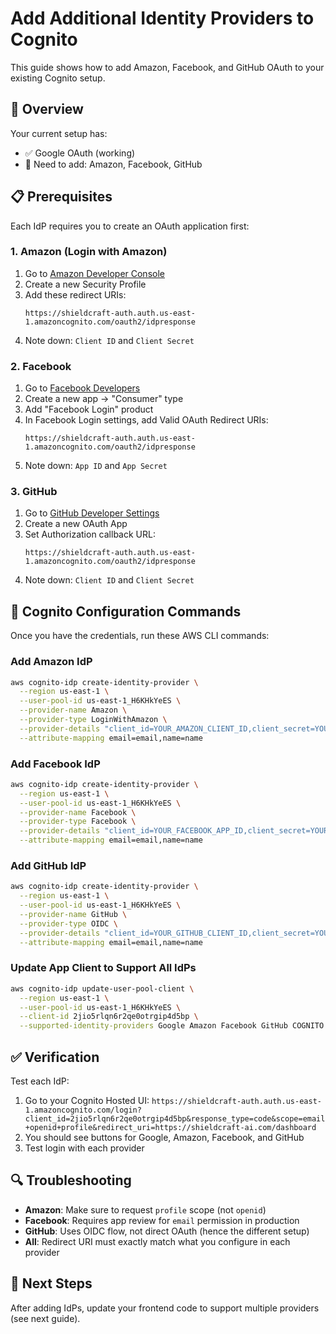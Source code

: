 # Add Additional Identity Providers to Cognito

This guide shows how to add Amazon, Facebook, and GitHub OAuth to your existing Cognito setup.

## 🔧 Overview

Your current setup has:
- ✅ Google OAuth (working)
- 🔄 Need to add: Amazon, Facebook, GitHub

## 📋 Prerequisites

Each IdP requires you to create an OAuth application first:

### 1. Amazon (Login with Amazon)
1. Go to [Amazon Developer Console](https://developer.amazon.com/loginwithamazon/console/site/lwa/overview.html)
2. Create a new Security Profile
3. Add these redirect URIs:
   ```
   https://shieldcraft-auth.auth.us-east-1.amazoncognito.com/oauth2/idpresponse
   ```
4. Note down: `Client ID` and `Client Secret`

### 2. Facebook
1. Go to [Facebook Developers](https://developers.facebook.com/apps/)
2. Create a new app → "Consumer" type
3. Add "Facebook Login" product
4. In Facebook Login settings, add Valid OAuth Redirect URIs:
   ```
   https://shieldcraft-auth.auth.us-east-1.amazoncognito.com/oauth2/idpresponse
   ```
5. Note down: `App ID` and `App Secret`

### 3. GitHub
1. Go to [GitHub Developer Settings](https://github.com/settings/developers)
2. Create a new OAuth App
3. Set Authorization callback URL:
   ```
   https://shieldcraft-auth.auth.us-east-1.amazoncognito.com/oauth2/idpresponse
   ```
4. Note down: `Client ID` and `Client Secret`

## 🚀 Cognito Configuration Commands

Once you have the credentials, run these AWS CLI commands:

### Add Amazon IdP
```bash
aws cognito-idp create-identity-provider \
  --region us-east-1 \
  --user-pool-id us-east-1_H6KHkYeES \
  --provider-name Amazon \
  --provider-type LoginWithAmazon \
  --provider-details "client_id=YOUR_AMAZON_CLIENT_ID,client_secret=YOUR_AMAZON_CLIENT_SECRET,authorize_scopes=profile" \
  --attribute-mapping email=email,name=name
```

### Add Facebook IdP
```bash
aws cognito-idp create-identity-provider \
  --region us-east-1 \
  --user-pool-id us-east-1_H6KHkYeES \
  --provider-name Facebook \
  --provider-type Facebook \
  --provider-details "client_id=YOUR_FACEBOOK_APP_ID,client_secret=YOUR_FACEBOOK_APP_SECRET,authorize_scopes=email,public_profile" \
  --attribute-mapping email=email,name=name
```

### Add GitHub IdP
```bash
aws cognito-idp create-identity-provider \
  --region us-east-1 \
  --user-pool-id us-east-1_H6KHkYeES \
  --provider-name GitHub \
  --provider-type OIDC \
  --provider-details "client_id=YOUR_GITHUB_CLIENT_ID,client_secret=YOUR_GITHUB_CLIENT_SECRET,attributes_request_method=GET,oidc_issuer=https://token.actions.githubusercontent.com,authorize_scopes=user:email" \
  --attribute-mapping email=email,name=name
```

### Update App Client to Support All IdPs
```bash
aws cognito-idp update-user-pool-client \
  --region us-east-1 \
  --user-pool-id us-east-1_H6KHkYeES \
  --client-id 2jio5rlqn6r2qe0otrgip4d5bp \
  --supported-identity-providers Google Amazon Facebook GitHub COGNITO
```

## ✅ Verification

Test each IdP:
1. Go to your Cognito Hosted UI: `https://shieldcraft-auth.auth.us-east-1.amazoncognito.com/login?client_id=2jio5rlqn6r2qe0otrgip4d5bp&response_type=code&scope=email+openid+profile&redirect_uri=https://shieldcraft-ai.com/dashboard`
2. You should see buttons for Google, Amazon, Facebook, and GitHub
3. Test login with each provider

## 🔍 Troubleshooting

- **Amazon**: Make sure to request `profile` scope (not `openid`)
- **Facebook**: Requires app review for `email` permission in production
- **GitHub**: Uses OIDC flow, not direct OAuth (hence the different setup)
- **All**: Redirect URI must exactly match what you configure in each provider

## 📝 Next Steps

After adding IdPs, update your frontend code to support multiple providers (see next guide).
